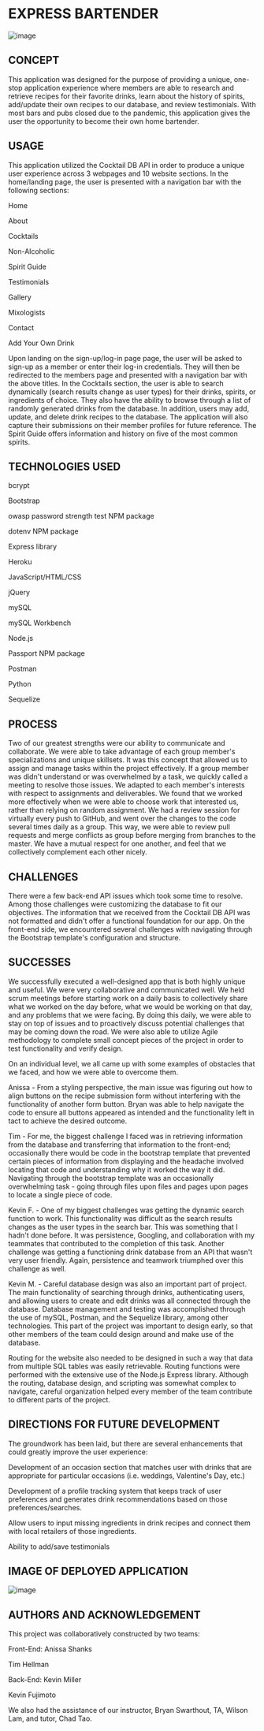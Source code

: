 # EXPRESS BARTENDER
![image](https://img.shields.io/badge/license-MIT%20License-green)


## CONCEPT

This application was designed for the purpose of providing a unique, one-stop application experience where members are able to research and retrieve recipes for their favorite drinks, learn about the history of spirits, add/update their own recipes to our database, and review testimonials.  With most bars and pubs closed due to the pandemic, this application gives the user the opportunity to become their own home bartender.  


## USAGE

This application utilized the Cocktail DB API in order to produce a unique user experience across 3 webpages and 10 website sections.  In the home/landing page, the user is presented with a navigation bar with the following sections:

<p>Home</p>
<p>About</p>
<p>Cocktails</p>
<p>Non-Alcoholic</p>
<p>Spirit Guide</p>
<p>Testimonials</p>
<p>Gallery</p>
<p>Mixologists</p>
<p>Contact</p>
<p>Add Your Own Drink</p>

Upon landing on the sign-up/log-in page page, the user will be asked to sign-up as a member or enter their log-in credentials.  They will then be redirected to the members page and presented with a navigation bar with the above titles.  In the Cocktails section, the user is able to search dynamically (search results change as user types) for their drinks, spirits, or ingredients of choice.  They also have the ability to browse through a list of randomly generated drinks from the database.  In addition, users may add, update, and delete drink recipes to the database.  The application will also capture their submissions on their member profiles for future reference.  The Spirit Guide offers information and history on five of the most common spirits. 


## TECHNOLOGIES USED
 
<p>bcrypt</p>
<p>Bootstrap </p>
<p>owasp password strength test NPM package</p>
<p>dotenv NPM package</p>
<p>Express library</p>
<p>Heroku</p>
<p>JavaScript/HTML/CSS</p>
<p>jQuery</p>
<p>mySQL</p>
<p>mySQL Workbench</p>
<p>Node.js</p>
<p>Passport NPM package</p>
<p>Postman</p>
<p>Python</p>
<p>Sequelize</p>


## PROCESS

Two of our greatest strengths were our ability to communicate and collaborate.  We were able to take advantage of each group member's specializations and unique skillsets.  It was this concept that allowed us to assign and manage tasks within the project effectively.  If a group member was didn't understand or was overwhelmed by a task, we quickly called a meeting to resolve those issues.  We adapted to each member's interests with respect to assignments and deliverables.  We found that we worked more effectively when we were able to choose work that interested us, rather than relying on random assignment.  We had a review session for virtually every push to GitHub, and went over the changes to the code several times daily as a group.  This way, we were able to review pull requests and merge conflicts as group before merging from branches to the master.  We have a mutual respect for one another, and feel that we collectively complement each other nicely.


## CHALLENGES

There were a few back-end API issues which took some time to resolve. Among those challenges were customizing the database to fit our objectives.  The information that we received from the Cocktail DB API was not formatted and didn't offer a functional foundation for our app.  On the front-end side, we encountered several challenges with navigating through the Bootstrap template's configuration and structure. 


## SUCCESSES

We successfully executed a well-designed app that is both highly unique and useful. We were very collaborative and communicated well. We held scrum meetings before starting work on a daily basis to collectively share what we worked on the day before, what we would be working on that day, and any problems that we were facing. By doing this daily, we were able to stay on top of issues and to proactively discuss potential challenges that may be coming down the road. We were also able to utilize Agile methodology to complete small concept pieces of the project in order to test functionality and verify design.

On an individual level, we all came up with some examples of obstacles that we faced, and how we were able to overcome them.

Anissa - From a styling perspective, the main issue was figuring out how to align buttons on the recipe submission form without interfering with the functionality of another form button. Bryan was able to help navigate the code to ensure all buttons appeared as intended and the functionality left in tact to achieve the desired outcome.

Tim - For me, the biggest challenge I faced was in retrieving information from the database and transferring that information to the front-end; occasionally there would be code in the bootstrap template that prevented certain pieces of information from displaying and the headache involved locating that code and understanding why it worked the way it did.  Navigating through the bootstrap template was an occasionally overwhelming task - going through files upon files and pages upon pages to locate a single piece of code.

Kevin F. - One of my biggest challenges was getting the dynamic search function to work.  This functionality was difficult as the search results changes as the user types in the search bar.  This was something that I hadn't done before. It was persistence, Googling, and collaboration with my teammates that contributed to the completion of this task.  Another challenge was getting a functioning drink database from an API that wasn't very user friendly.  Again, persistence and teamwork triumphed over this challenge as well.

Kevin M. - Careful database design was also an important part of project. The main functionality of searching through drinks, authenticating users, and allowing users to create and edit drinks was all connected through the database. Database management and testing was accomplished through the use of mySQL, Postman, and the Sequelize library, among other technologies. This part of the project was important to design early, so that other members of the team could design around and make use of the database.

Routing for the website also needed to be designed in such a way that data from multiple SQL tables was easily retrievable. Routing functions were performed with the extensive use of the Node.js Express library. Although the routing, database design, and scripting was somewhat complex to navigate, careful organization helped every member of the team contribute to different parts of the project.


## DIRECTIONS FOR FUTURE DEVELOPMENT

The groundwork has been laid, but there are several enhancements that could greatly improve the user experience:

Development of an occasion section that matches user with drinks that are appropriate for particular occasions (i.e. weddings, Valentine's Day, etc.)

Development of a profile tracking system that keeps track of user preferences and generates drink recommendations based on those preferences/searches.  

Allow users to input missing ingredients in drink recipes and connect them with local retailers of those ingredients. 

Ability to add/save testimonials


## IMAGE OF DEPLOYED APPLICATION
![image](src="./public/assets/img/Express-Bartender.png")


## AUTHORS AND ACKNOWLEDGEMENT

This project was collaboratively constructed by two teams:

<p>Front-End:  Anissa Shanks</p>
<p>            Tim Hellman</p>

<p>Back-End:   Kevin Miller</p>
<p>            Kevin Fujimoto</p>

We also had the assistance of our instructor, Bryan Swarthout, TA, Wilson Lam, and tutor, Chad Tao.